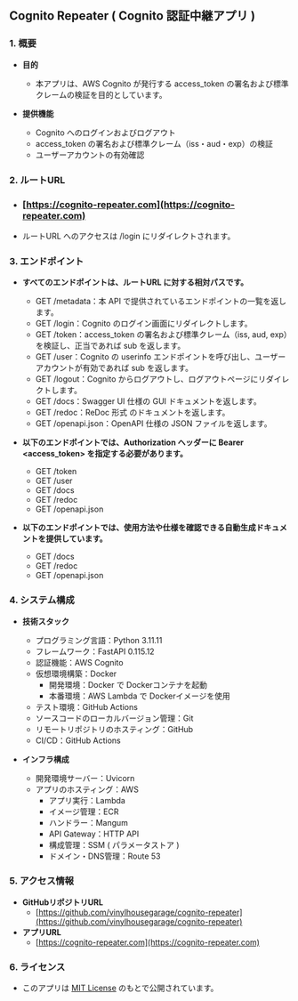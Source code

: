## Cognito Repeater ( Cognito 認証中継アプリ )

### 1. 概要
  - **目的**
    - 本アプリは、AWS Cognito が発行する access_token の署名および標準クレームの検証を目的としています。

  - **提供機能**
    - Cognito へのログインおよびログアウト
    - access_token の署名および標準クレーム（iss・aud・exp）の検証
    - ユーザーアカウントの有効確認

### 2. ルートURL
  - ### [https://cognito-repeater.com](https://cognito-repeater.com)
  - ルートURL へのアクセスは /login にリダイレクトされます。

### 3. エンドポイント
  - **すべてのエンドポイントは、ルートURL に対する相対パスです。**

    - GET /metadata：本 API で提供されているエンドポイントの一覧を返します。
    - GET /login：Cognito のログイン画面にリダイレクトします。
    - GET /token：access_token の署名および標準クレーム（iss, aud, exp）を検証し、正当であれば sub を返します。
    - GET /user：Cognito の userinfo エンドポイントを呼び出し、ユーザーアカウントが有効であれば sub を返します。
    - GET /logout：Cognito からログアウトし、ログアウトページにリダイレクトします。
    - GET /docs：Swagger UI 仕様の GUI ドキュメントを返します。
    - GET /redoc：ReDoc 形式 のドキュメントを返します。
    - GET /openapi.json：OpenAPI 仕様の JSON ファイルを返します。

  - **以下のエンドポイントでは、Authorization ヘッダーに Bearer <access_token> を指定する必要があります。**

    - GET /token
    - GET /user
    - GET /docs
    - GET /redoc
    - GET /openapi.json

  - **以下のエンドポイントでは、使用方法や仕様を確認できる自動生成ドキュメントを提供しています。**

    - GET /docs
    - GET /redoc
    - GET /openapi.json

### 4. システム構成
  - **技術スタック**
    - プログラミング言語：Python 3.11.11
    - フレームワーク：FastAPI 0.115.12
    - 認証機能：AWS Cognito
    - 仮想環境構築：Docker
      - 開発環境：Docker で Dockerコンテナを起動
      - 本番環境：AWS Lambda で Dockerイメージを使用
    - テスト環境：GitHub Actions
    - ソースコードのローカルバージョン管理：Git
    - リモートリポジトリのホスティング：GitHub
    - CI/CD：GitHub Actions

  - **インフラ構成**
    - 開発環境サーバー：Uvicorn
    - アプリのホスティング：AWS
      - アプリ実行：Lambda
      - イメージ管理：ECR
      - ハンドラー：Mangum
      - API Gateway：HTTP API
      - 構成管理：SSM ( パラメータストア )
      - ドメイン・DNS管理：Route 53

### 5. アクセス情報
  - **GitHubリポジトリURL**
    - [https://github.com/vinylhousegarage/cognito-repeater](https://github.com/vinylhousegarage/cognito-repeater)
  - **アプリURL**
    - [https://cognito-repeater.com](https://cognito-repeater.com)

### 6. ライセンス
  - このアプリは [MIT License](https://opensource.org/licenses/MIT) のもとで公開されています。
